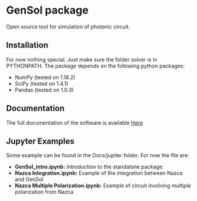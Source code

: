 # GenSol package

Open source tool for simulation of photonic circuit. 

## Installation

For now nothing special. Just make sure the folder solver is in PYTHONPATH. The package depends on the following python packages:

- NumPy (tested on 1.18.2)
- SciPy (tested on 1.4.1)
- Pandas (tested on 1.0.3)

## Documentation 

The full documentation of the software is available [Here](https://marco_passoni.gitlab.io/gensol/index.html)


## Jupyter Examples

Some example can be found in the Docs/jupiter folder. For now the file are:

- **GenSol_intro.ipynb:** Introduction to the standalone package.
- **Nazca Integration.ipynb:** Example of the integration between Nazca and GenSol
- **Nazca Multiple Polarization.ipynb:** Example of circuit involving multiple polarization from Nazca



